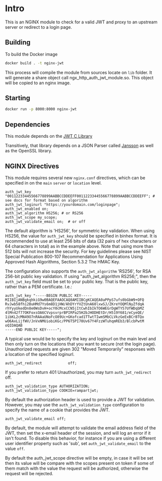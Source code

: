 # Intro
This is an NGINX module to check for a valid JWT and proxy to an upstream server or redirect to a login page.

## Building
To build the Docker image
```bash
docker build . -t nginx-jwt
```
This process will compile the module from sources locate on ```lib``` folder. It will generate a share object call ngx_http_auth_jwt_module.so. This object will be copied to an nginx image.

## Starting
```bash
docker run -p 8000:8000 nginx-jwt
```

## Dependencies
This module depends on the [JWT C Library](https://github.com/benmcollins/libjwt)

Transitively, that library depends on a JSON Parser called
[Jansson](https://github.com/akheron/jansson) as well as the OpenSSL library.

## NGINX Directives
This module requires several new `nginx.conf` directives,
which can be specified in on the `main` `server` or `location` level.

```
auth_jwt_key "00112233445566778899AABBCCDDEEFF00112233445566778899AABBCCDDEEFF"; # see docs for format based on algorithm
auth_jwt_loginurl "https://yourdomain.com/loginpage";
auth_jwt_enabled on;
auth_jwt_algorithm HS256; # or RS256
auth_jwt_scope my_scope;  
auth_jwt_validate_email on;  # or off
```

The default algorithm is 'HS256', for symmetric key validation.  When using HS256, the value for `auth_jwt_key` should be specified in binhex format.  It is recommended to use at least 256 bits of data (32 pairs of hex characters or 64 characters in total) as in the example above.  Note that using more than 512 bits will not increase the security.  For key guidelines please see NIST Special Publication 800-107 Recommendation for Applications Using Approved Hash Algorithms, Section 5.3.2 The HMAC Key.

The configuration also supports the `auth_jwt_algorithm` 'RS256', for RSA 256-bit public key validation. If using "auth_jwt_algorithm RS256;", then the `auth_jwt_key` field must be set to your public key.
That is the public key, rather than a PEM certificate.  I.e.:

```
auth_jwt_key "-----BEGIN PUBLIC KEY-----
MIIBIjANBgkqhkiG9w0BAQEFAAOCAQ8AMIIBCgKCAQEA0aPPpS7ufs0bGbW9+OFQ
RvJwb58fhi2BuHMd7Ys6m8D1jHW/AhDYrYVZtUnA60lxwSJ/ZKreYOQMlNyZfdqA
rhYyyUkedDn8e0WsDvH+ocY0cMcxCCN5jItCwhIbIkTO6WEGrDgWTY57UfWDqbMZ
4lMn42f77OKFoxsOA6CVvpsvrprBPIRPa25H2bJHODHEtDr/H519Y681/eCyeQE/
1ibKL2cMN49O7nRAAaUNoFcO89Uc+GKofcad1TTwtTIwmSMbCLVkzGeExBCrBTQo
wO6AxLijfWV/JnVxNMUiobiKGc/PP6T5PI70Uv67Y4FzzWTuhqmREb3/BlcbPwtM
oQIDAQAB
-----END PUBLIC KEY-----";
```

A typical use would be to specify the key and loginurl on the main level
and then only turn on the locations that you want to secure (not the login page).
Unauthorized requests are given 302 "Moved Temporarily" responses with a location of the specified loginurl.

```
auth_jwt_redirect            off;
```
If you prefer to return 401 Unauthorized, you may turn `auth_jwt_redirect` off.

```
auth_jwt_validation_type AUTHORIZATION;
auth_jwt_validation_type COOKIE=rampartjwt;
```
By default the authorization header is used to provide a JWT for validation.
However, you may use the `auth_jwt_validation_type` configuration to specify the name of a cookie that provides the JWT.

```
auth_jwt_validate_email off;
```
By default, the module will attempt to validate the email address field of the JWT, then set the x-email header of the
session, and will log an error if it isn't found.  To disable this behavior, for instance if you are using a different
user identifier property such as 'sub', set `auth_jwt_validate_email` to the value `off`.

By default the auth_jwt_scope directive will be empty, in case it will be set then its value will be compare with the scopes 
present on token if some of them match with the value the request will be authorized, otherwise the request 
will be rejected.
